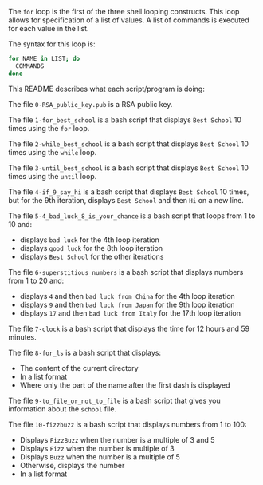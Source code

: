 The `for` loop is the first of the three shell looping constructs.
This loop allows for specification of a list of values. A list of commands is executed for each value in the list.

The syntax for this loop is:
```bash
for NAME in LIST; do
  COMMANDS
done
```

This README describes what each script/program is doing:

The file `0-RSA_public_key.pub` is a RSA public key.

The file `1-for_best_school` is a bash script that displays `Best School` 10 times using the `for` loop.

The file `2-while_best_school` is a bash script that displays `Best School` 10 times using the `while` loop.

The file `3-until_best_school` is a bash script that displays `Best School` 10 times using the `until` loop.

The file `4-if_9_say_hi` is a bash script that displays `Best School` 10 times, but for the 9th iteration, displays `Best School` and then `Hi` on a new line.

The file `5-4_bad_luck_8_is_your_chance` is a bash script that loops from 1 to 10 and:
  - displays `bad luck` for the 4th loop iteration
  - displays `good luck` for the 8th loop iteration
  - displays `Best School` for the other iterations
  
The file `6-superstitious_numbers` is a bash script that displays numbers from 1 to 20 and:
  - displays `4` and then `bad luck from China` for the 4th loop iteration
  - displays `9` and then `bad luck from Japan` for the 9th loop iteration
  - displays `17` and then `bad luck from Italy` for the 17th loop iteration

The file `7-clock` is a bash script that displays the time for 12 hours and 59 minutes.

The file `8-for_ls` is a bash script that displays:
  - The content of the current directory
  - In a list format
  - Where only the part of the name after the first dash is displayed

The file `9-to_file_or_not_to_file` is a bash script that gives you information about the `school` file.

The file `10-fizzbuzz` is a bash script that displays numbers from 1 to 100:
  - Displays `FizzBuzz` when the number is a multiple of 3 and 5
  - Displays `Fizz` when the number is multiple of 3
  - Displays `Buzz` when the number is a multiple of 5
  - Otherwise, displays the number
  - In a list format
